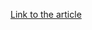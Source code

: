 [Link to the article](https://www.bitdefender.com/en-gb/blog/labs/unmasking-the-sys01-infostealer-threat-bitdefender-labs-tracks-global-malvertising-campaign-targeting-meta-business-pages/)
